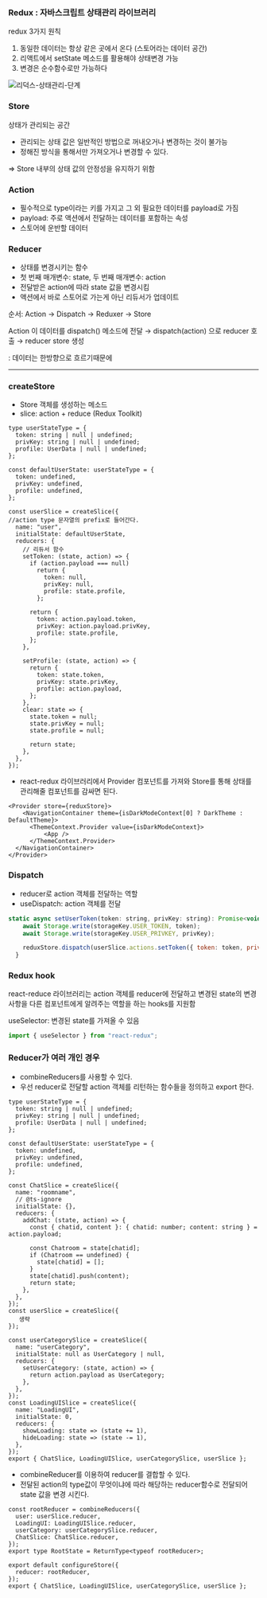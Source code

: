 
### Redux : 자바스크립트 상태관리 라이브러리  

redux 3가지 원칙

1. 동일한 데이터는 항상 같은 곳에서 온다 (스토어라는 데이터 공간)  
2. 리액트에서 setState 메소드를 활용해야 상태변경 가능  
3. 변경은 순수함수로만 가능하다  

![리덕스-상태관리-단계](https://github.com/jmlee119/react_Study/assets/68285285/e5fd4089-8a69-43c8-8cd4-7091f5e808c3)


### Store

 상태가 관리되는 공간

- 관리되는 상태 값은 일반적인 방법으로 꺼내오거나 변경하는 것이 불가능
- 정해진 방식을 통해서만 가져오거나 변경할 수 있다.

⇒ Store 내부의 상태 값의 안정성을 유지하기 위함

### Action

- 필수적으로 type이라는 키를 가지고 그 외 필요한 데이터를 payload로 가짐
- payload: 주로 액션에서 전달하는 데이터를 포함하는 속성
- 스토어에 운반할 데이터

### Reducer

- 상태를 변경시키는 함수
- 첫 번째 매개변수: state, 두 번째 매개변수: action
- 전달받은 action에 따라 state 값을 변경시킴
- 액션에서 바로 스토어로 가는게 아닌 리듀서가 업데이트

순서: Action → Dispatch → Reduxer → Store

Action 이 데이터를 dispatch() 메소드에 전달 → dispatch(action) 으로 reducer 호출  → reducer store 생성

: 데이터는 한방향으로 흐르기때문에 

---

### createStore

- Store 객체를 생성하는 메소드
- slice: action + reduce (Redux Toolkit)

```tsx
type userStateType = {
  token: string | null | undefined;
  privKey: string | null | undefined;
  profile: UserData | null | undefined;
};

const defaultUserState: userStateType = {
  token: undefined,
  privKey: undefined,
  profile: undefined,
};

const userSlice = createSlice({
//action type 문자열의 prefix로 들어간다.
  name: "user",
  initialState: defaultUserState,
  reducers: {
	// 리듀서 함수
    setToken: (state, action) => {
      if (action.payload === null)
        return {
          token: null,
          privKey: null,
          profile: state.profile,
        };

      return {
        token: action.payload.token,
        privKey: action.payload.privKey,
        profile: state.profile,
      };
    },

    setProfile: (state, action) => {
      return {
        token: state.token,
        privKey: state.privKey,
        profile: action.payload,
      };
    },
    clear: state => {
      state.token = null;
      state.privKey = null;
      state.profile = null;

      return state;
    },
  },
});
```

- react-redux 라이브러리에서 Provider 컴포넌트를 가져와 Store를 통해 상태를 관리해줄 컴포넌트를 감싸면 된다.

```tsx
<Provider store={reduxStore}>
	<NavigationContainer theme={isDarkModeContext[0] ? DarkTheme : DefaultTheme}>
      <ThemeContext.Provider value={isDarkModeContext}>
          <App />
      </ThemeContext.Provider>
  </NavigationContainer>
</Provider>
```

### Dispatch

- reducer로 action 객체를 전달하는 역할
- useDispatch: action 객체를 전달

```jsx
static async setUserToken(token: string, privKey: string): Promise<void> {
    await Storage.write(storageKey.USER_TOKEN, token);
    await Storage.write(storageKey.USER_PRIVKEY, privKey);

    reduxStore.dispatch(userSlice.actions.setToken({ token: token, privKey: privKey }));
  }
```

### Redux hook

react-reduce 라이브러리는 action 객체를 reducer에 전달하고 변경된 state의 변경사항을 다른 컴포넌트에게 알려주는 역할을 하는 hooks를 지원함

useSelector: 변경된 state를 가져올 수 있음

```jsx
import { useSelector } from "react-redux";
```

### Reducer가 여러 개인 경우

- combineReducers를 사용할 수 있다.
- 우선 reducer로 전달할 action 객체를 리턴하는 함수들을 정의하고 export 한다.

```tsx
type userStateType = {
  token: string | null | undefined;
  privKey: string | null | undefined;
  profile: UserData | null | undefined;
};

const defaultUserState: userStateType = {
  token: undefined,
  privKey: undefined,
  profile: undefined,
};

const ChatSlice = createSlice({
  name: "roomname",
  // @ts-ignore
  initialState: {},
  reducers: {
    addChat: (state, action) => {
      const { chatid, content }: { chatid: number; content: string } = action.payload;

      const Chatroom = state[chatid];
      if (Chatroom == undefined) {
        state[chatid] = [];
      }
      state[chatid].push(content);
      return state;
    },
  },
});
const userSlice = createSlice({
   생략
});

const userCategorySlice = createSlice({
  name: "userCategory",
  initialState: null as UserCategory | null,
  reducers: {
    setUserCategory: (state, action) => {
      return action.payload as UserCategory;
    },
  },
});
const LoadingUISlice = createSlice({
  name: "LoadingUI",
  initialState: 0,
  reducers: {
    showLoading: state => (state += 1),
    hideLoading: state => (state -= 1),
  },
});
export { ChatSlice, LoadingUISlice, userCategorySlice, userSlice };
```

- combineReducer를 이용하여 reducer를 결합할 수 있다.
- 전달된 action의 type값이 무엇이냐에 따라 해당하는 reducer함수로 전달되어 state 값을 변경 시킨다.

```tsx
const rootReducer = combineReducers({
  user: userSlice.reducer,
  LoadingUI: LoadingUISlice.reducer,
  userCategory: userCategorySlice.reducer,
  ChatSlice: ChatSlice.reducer,
});
export type RootState = ReturnType<typeof rootReducer>;

export default configureStore({
  reducer: rootReducer,
});
export { ChatSlice, LoadingUISlice, userCategorySlice, userSlice };
```
